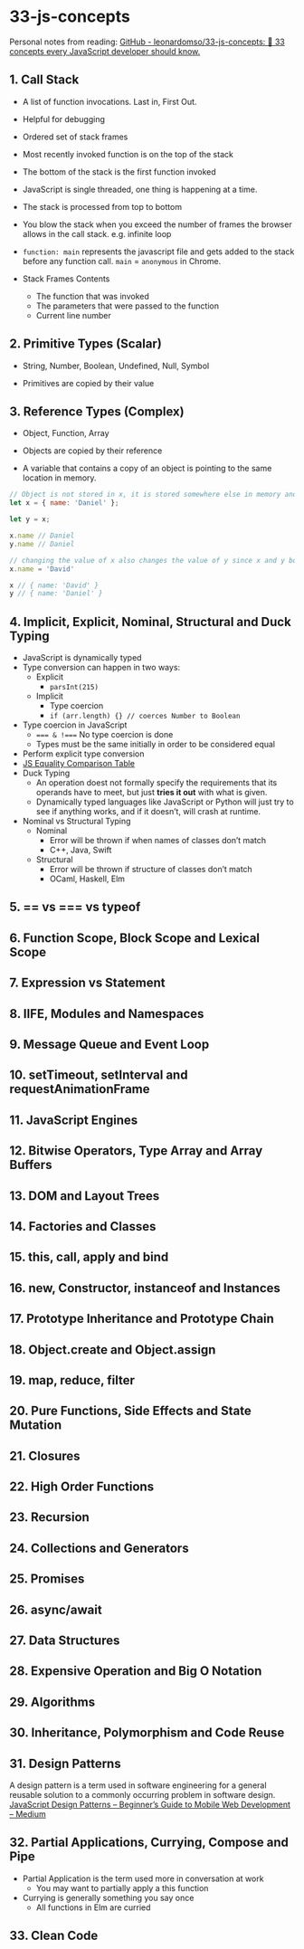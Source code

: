 # 33-js-concepts
Personal notes from reading: [GitHub - leonardomso/33-js-concepts: 📜 33 concepts every JavaScript developer should know.](https://github.com/leonardomso/33-js-concepts)

## 1. Call Stack
* A list of function invocations.  Last in, First Out.
* Helpful for debugging
* Ordered set of stack frames
* Most recently invoked function is on the top of the stack
* The bottom of the stack is the first function invoked
* JavaScript is single threaded, one thing is happening at a time.
* The stack is processed from top to bottom

* You blow the stack when you exceed the number of frames the browser allows in the call stack. e.g. infinite loop

* `function: main`  represents the javascript file and gets added to the stack before any function call. `main` = `anonymous`  in Chrome.

* Stack Frames Contents
	* The function that was invoked
	* The parameters that were passed to the function
	* Current line number

## 2. Primitive Types (Scalar)
* String, Number, Boolean, Undefined, Null, Symbol

* Primitives are copied by their value

## 3. Reference Types (Complex)
* Object, Function, Array

* Objects are copied by their reference

* A variable that contains a copy of an object is pointing to the same location in memory. 
```javascript
// Object is not stored in x, it is stored somewhere else in memory and the address to its location is stored in x
let x = { name: 'Daniel' };

let y = x;

x.name // Daniel
y.name // Daniel

// changing the value of x also changes the value of y since x and y both point to the same address of the object in memory
x.name = 'David'

x // { name: 'David' }
y // { name: 'Daniel' }
```

## 4. Implicit, Explicit, Nominal, Structural and Duck Typing
* JavaScript is dynamically typed
* Type conversion can happen in two ways:
	* Explicit
		* `parsInt(215)`
	* Implicit
		* Type coercion
		* `if (arr.length) {} // coerces Number to Boolean` 
* Type coercion in JavaScript
	* `=== & !===` No type coercion is done
	* Types must be the same initially in order to be considered equal
* Perform explicit type conversion
* [JS Equality Comparison Table](https://dorey.github.io/JavaScript-Equality-Table/)
* Duck Typing
	* An operation doest not formally specify the requirements that its operands have to meet, but just **tries it out** with what is given.
	* Dynamically typed languages like JavaScript or Python will just try to see if anything works, and if it doesn’t, will crash at runtime.
* Nominal vs Structural Typing
	* Nominal
		* Error will be thrown if when names of classes don’t match
		* C++, Java, Swift
	* Structural
		* Error will be thrown if structure of classes don’t match
		* OCaml, Haskell, Elm

## 5. == vs === vs typeof
## 6. Function Scope, Block Scope and Lexical Scope
## 7. Expression vs Statement
## 8. IIFE, Modules and Namespaces
## 9. Message Queue and Event Loop
## 10. setTimeout, setInterval and requestAnimationFrame
## 11. JavaScript Engines
## 12. Bitwise Operators, Type Array and Array Buffers
## 13. DOM and Layout Trees
## 14. Factories and Classes
## 15. this, call, apply and bind
## 16. new, Constructor, instanceof and Instances
## 17. Prototype Inheritance and Prototype Chain
## 18. Object.create and Object.assign
## 19. map, reduce, filter
## 20. Pure Functions, Side Effects and State Mutation
## 21. Closures
## 22. High Order Functions
## 23. Recursion
## 24. Collections and Generators
## 25. Promises
## 26. async/await
## 27.  Data Structures
## 28.  Expensive Operation and Big O Notation
## 29. Algorithms
## 30. Inheritance, Polymorphism and Code Reuse
## 31. Design Patterns
A design pattern is a term used in software engineering for a general reusable solution to a commonly occurring problem in software design.
[JavaScript Design Patterns – Beginner’s Guide to Mobile Web Development – Medium](https://medium.com/beginners-guide-to-mobile-web-development/javascript-design-patterns-25f0faaaa15)

## 32. Partial Applications, Currying, Compose and Pipe
* Partial Application is the term used more in conversation at work
	* You may want to partially apply a this function
* Currying is  generally something you say once 
	* All functions in Elm are curried

## 33. Clean Code